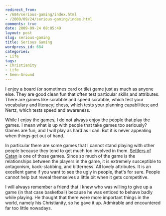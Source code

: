 ```yaml
---
redirect_from:
- /684/serious-gaming/index.html
- /2009/09/24/serious-gaming/index.html
comments: true
date: 2009-09-24 08:05:49
layout: post
slug: serious-gaming
title: Serious Gaming
wordpress_id: 684
categories:
- Life
tags:
- Christianity
- Life
- Seen-Around
---
```


I enjoy a board (or sometimes card or tile) game just as much as anyone else.  They are good clean fun that often test particular skills and attributes.  There are games like scrabble and speed scrabble, which test your vocabulary and literacy; chess, which tests your planning capabilities; and Nertz, which tests speed and awareness.

While I enjoy the games, I do not always enjoy the people that play the games.  I mean what is up with people that take games too seriously?  Games are fun, and I will play as hard as I can.  But it is never appealing when things get out of hand.

In particular there are some games that I cannot stand playing with other people because they tend to get much too involved in them.  [Settlers of Catan](http://www.catan.com/) is one of those games.  Since so much of the game is the relationships between the players in the game, it is extremely susceptible to antagonism, back-stabbing, and bitterness.  All lovely attributes.  It is an excellent game if you want to see the ugly in people, that's for sure.  People cannot help but reveal themselves a little bit when it gets competitive.

I will always remember a friend that I knew who was willing to give up a game (in that case basketball) because he was enticed to behave badly while playing.  He thought that there were more important things in the world, namely his Christianity, so he gave it up.  Admirable and encountered far too little nowadays.
